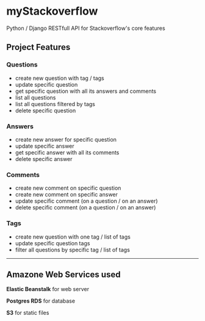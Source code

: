 # myStackoverflow
Python / Django RESTfull API for Stackoverflow's core features

## Project Features

### Questions

  - create new question with tag / tags
  - update specific question
  - get specific question with all its answers and comments
  - list all questions
  - list all questions filtered by tags
  - delete specific question
  

### Answers

  - create new answer for specific question
  - update specific answer
  - get specific answer with all its comments
  - delete specific answer

### Comments

  - create new comment on specific question
  - create new comment on specific answer
  - update specific comment (on a question / on an answer)
  - delete specific comment (on a question / on an answer)
  

### Tags

  - create new question with one tag / list of tags
  - update specific question tags
  - filter all questions by specific tag / list of tags


--------------------------------------

## Amazone Web Services used
**Elastic Beanstalk** for web server 

**Postgres RDS** for database

**S3** for static files

